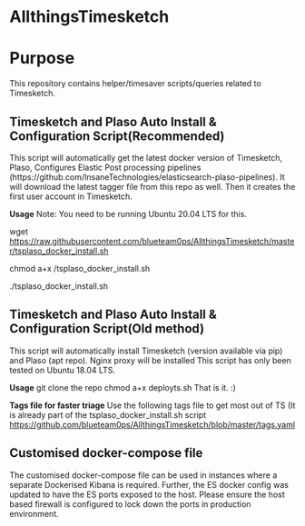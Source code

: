 # AllthingsTimesketch

<h1>Purpose</h1>
This repository contains helper/timesaver scripts/queries related to Timesketch.

<h2>Timesketch and Plaso Auto Install & Configuration Script(Recommended)</h2>
This script will automatically get the latest docker version of Timesketch, Plaso, Configures Elastic Post processing pipelines (https://github.com/InsaneTechnologies/elasticsearch-plaso-pipelines). It will download the latest tagger file from this repo as well. Then it creates the first user account in Timesketch.

<b>Usage</b>
Note: You need to be running Ubuntu 20.04 LTS for this.

wget https://raw.githubusercontent.com/blueteam0ps/AllthingsTimesketch/master/tsplaso_docker_install.sh

chmod a+x /tsplaso_docker_install.sh

./tsplaso_docker_install.sh

<h2>Timesketch and Plaso Auto Install & Configuration Script(Old method)</h2>
This script will automatically install Timesketch (version available via pip) and Plaso (apt repo). Nginx proxy will be installed
This script has only been tested on Ubuntu 18.04 LTS. 

<b>Usage</b>
git clone the repo
chmod a+x deployts.sh
That is it. :)

<b>Tags file for faster triage</b>
Use the following tags file to get most out of TS (It is already part of the tsplaso_docker_install.sh script
https://github.com/blueteam0ps/AllthingsTimesketch/blob/master/tags.yaml

<h2>Customised docker-compose file</h2>
The customised docker-compose file can be used in instances where a separate Dockerised Kibana is required. Further, the ES docker config was updated to have the ES ports exposed to the host. Please ensure the host based firewall is configured to lock down the ports in production environment.
